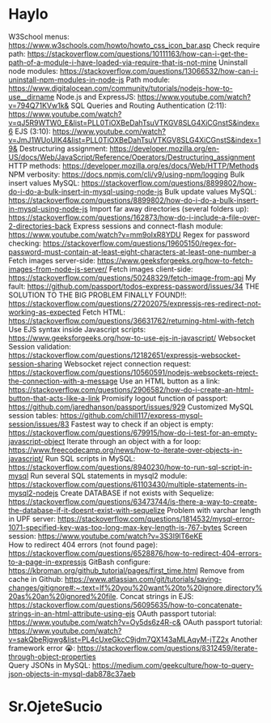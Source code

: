 # Haylo

W3School menus: https://www.w3schools.com/howto/howto_css_icon_bar.asp 
Check require path: https://stackoverflow.com/questions/10111163/how-can-i-get-the-path-of-a-module-i-have-loaded-via-require-that-is-not-mine 
Uninstall node modules: https://stackoverflow.com/questions/13066532/how-can-i-uninstall-npm-modules-in-node-js
Path module: https://www.digitalocean.com/community/tutorials/nodejs-how-to-use__dirname 
Node.js and ExpressJS: https://www.youtube.com/watch?v=794Q71KVw1k& 
SQL Queries and Routing Authentication (2:11): https://www.youtube.com/watch?v=qJ5R9WTW0_E&list=PLL0TiOXBeDahTsuVTKGV8SLG4XiCGnstS&index=6 
EJS (3:10): https://www.youtube.com/watch?v=JmJ1WUoUIK4&list=PLL0TiOXBeDahTsuVTKGV8SLG4XiCGnstS&index=19& 
Destructuring assignment: https://developer.mozilla.org/en-US/docs/Web/JavaScript/Reference/Operators/Destructuring_assignment
HTTP methods: https://developer.mozilla.org/es/docs/Web/HTTP/Methods 
NPM verbosity: https://docs.npmjs.com/cli/v9/using-npm/logging 
Bulk insert values MySQL: https://stackoverflow.com/questions/8899802/how-do-i-do-a-bulk-insert-in-mysql-using-node-js 
Bulk update values MySQL: https://stackoverflow.com/questions/8899802/how-do-i-do-a-bulk-insert-in-mysql-using-node-js 
Import far away directories (several folders up): https://stackoverflow.com/questions/162873/how-do-i-include-a-file-over-2-directories-back 
Express sessions and connect-flash module: https://www.youtube.com/watch?v=mm9oIxR8YDU 
Regex for password checking: https://stackoverflow.com/questions/19605150/regex-for-password-must-contain-at-least-eight-characters-at-least-one-number-a 
Fetch images server-side: https://www.geeksforgeeks.org/how-to-fetch-images-from-node-js-server/ 
Fetch images client-side: https://stackoverflow.com/questions/50248329/fetch-image-from-api 
My fault: https://github.com/passport/todos-express-password/issues/34 
THE SOLUTION TO THE BIG PROBLEM FINALLY FOUND!!: https://stackoverflow.com/questions/27202075/expressjs-res-redirect-not-working-as-expected
Fetch HTML: https://stackoverflow.com/questions/36631762/returning-html-with-fetch 
Use EJS syntax inside Javascript scripts: https://www.geeksforgeeks.org/how-to-use-ejs-in-javascript/ 
Websocket Session validation: https://stackoverflow.com/questions/12182651/expressjs-websocket-session-sharing 
Websocket reject connection request: https://stackoverflow.com/questions/10560591/nodejs-websockets-reject-the-connection-with-a-message
Use an HTML button as a link: https://stackoverflow.com/questions/2906582/how-do-i-create-an-html-button-that-acts-like-a-link 
Promisify logout function of passport: https://github.com/jaredhanson/passport/issues/929
Customized MySQL session tables: https://github.com/chill117/express-mysql-session/issues/83
Fastest way to check if an object is empty: https://stackoverflow.com/questions/679915/how-do-i-test-for-an-empty-javascript-object 
Iterate through an object with a for loop: https://www.freecodecamp.org/news/how-to-iterate-over-objects-in-javascript/
Run SQL scripts in MySQL: https://stackoverflow.com/questions/8940230/how-to-run-sql-script-in-mysql 
Run several SQL statements in mysql2 module: https://stackoverflow.com/questions/61103430/multiple-statements-in-mysql2-nodejs 
Create DATABASE if not exists with Sequelize: https://stackoverflow.com/questions/63473744/is-there-a-way-to-create-the-database-if-it-doesnt-exist-with-sequelize 
Problem with varchar length in UPF server: https://stackoverflow.com/questions/1814532/mysql-error-1071-specified-key-was-too-long-max-key-length-is-767-bytes 
Screen session: https://www.youtube.com/watch?v=3S3I9lT6eKE  
How to redirect 404 errors (not found page): https://stackoverflow.com/questions/6528876/how-to-redirect-404-errors-to-a-page-in-expressjs 
GitBash configure: https://kbroman.org/github_tutorial/pages/first_time.html 
Remove from cache in Github: https://www.atlassian.com/git/tutorials/saving-changes/gitignore#:~:text=If%20you%20want%20to%20ignore,directory%20as%20an%20ignored%20file. 
Concat strings in EJS: https://stackoverflow.com/questions/56095635/how-to-concatenate-strings-in-an-html-attribute-using-ejs 
OAuth passport tutorial: https://www.youtube.com/watch?v=Oy5ds6z4R-c&
OAuth passport tutorial: https://www.youtube.com/watch?v=sakQbeRjgwg&list=PL4cUxeGkcC9jdm7QX143aMLAqyM-jTZ2x 
Another framework error 😭: https://stackoverflow.com/questions/8312459/iterate-through-object-properties   
Query JSONs in MySQL: https://medium.com/geekculture/how-to-query-json-objects-in-mysql-dab878c37aeb 


# Sr.OjeteSucio